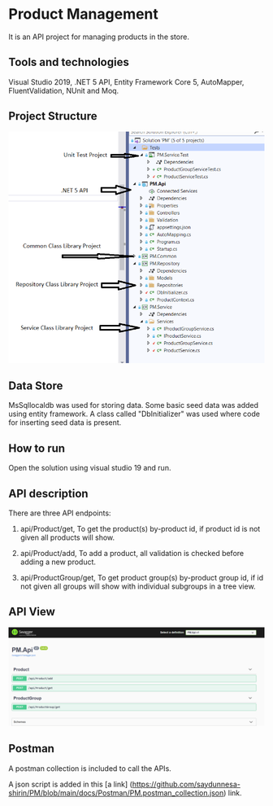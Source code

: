 # Product Management
It is an API project for managing products in the store.

## Tools and technologies
Visual Studio 2019, .NET 5 API, Entity Framework Core 5, AutoMapper, FluentValidation, NUnit and Moq.

## Project Structure
![Project Structure Image](images/project_structure.PNG)

## Data Store
MsSqllocaldb was used for storing data. Some basic seed data was added using entity framework. 
A class called "DbInitializer" was used where code for inserting seed data is present.

## How to run
Open the solution using visual studio 19 and run.

## API description
There are three API endpoints:

1. api/Product/get, To get the product(s) by-product id, if product id is not given all products will show.

2. api/Product/add, To add a product, all validation is checked before adding a new product.

3. api/ProductGroup/get, To get product group(s) by-product group id, if id not given all groups will show with individual subgroups in a tree view.

## API View 

![API Image](images/SwaggerAPI.PNG)

## Postman
A postman collection is included to call the APIs.

A json script is added in this [a link] (https://github.com/saydunnesa-shirin/PM/blob/main/docs/Postman/PM.postman_collection.json) link.